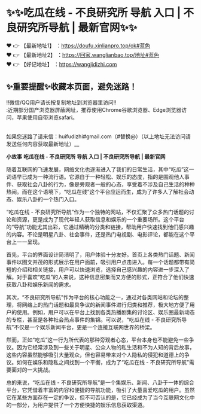 # ✨✨吃瓜在线 - 不良研究所 导航 入口 | 不良研究所导航 | 最新官网✨✨
❤️ 👉 【最新地址1】 ：https://doufu.xinlianpro.top/ok#蓝色<br>
❤️ 👉 【最新地址2】 ：https://回家.wanglianbao.top/地址#蓝色<br>
❤️ 👉 【好记地址】 ：https://wangjidizhi.com<br>

## ✨重要提醒✨收藏本页面，避免迷路！<br>
‼️微信/QQ用户请长按复制地址到浏览器里访问‼<br>
:近期部分国产浏览器屏蔽网址，推荐使用Chrome谷歌浏览器、Edge浏览器访问，苹果使用自带浏览safari。<br><br>

如果您迷路了请来信：huifudizhi#gmail.com（#替换@）（以上地址无法访问请发送任何内容获取最新地址）__

**小故事**
**吃瓜在线 - 不良研究所 导航 入口 | 不良研究所导航 | 最新官网**

随着互联网的飞速发展，网络文化也逐渐进入了我们的日常生活，其中“吃瓜”这一词语早已成为一种流行语。它源自于一种轻松、娱乐的态度，指的是围观他人事件、获取社会八卦的行为，像是旁观者一般的心态，享受着不涉及自己生活的种种热闹。而在这个语境下，“吃瓜在线”这个平台应运而生，成为了许多人了解社会动态、娱乐八卦的一个热门入口。

“吃瓜在线 - 不良研究所导航”作为一个独特的网站，不仅汇聚了众多热门话题的讨论和资源，更是成为了现代年轻人获取信息和娱乐的一个重要场所。这个平台的“导航”功能尤其出彩，它通过精确的分类和链接，帮助用户快速找到他们感兴趣的内容。不论是明星八卦、社会事件，还是热门电视剧、电影评论，都能在这个平台上一一呈现。

首先，平台的界面设计简洁明了，用户体验十分友好。首页上各类热门话题、新闻事件以图文并茂的形式展示在用户面前，吸引用户点击进入。每一个话题都带有简短的介绍和相关链接，用户可以快速浏览，选择自己感兴趣的内容进一步深入了解。对于喜欢“吃瓜”的人来说，这种信息密集而又方便的形式，正符合了他们快速获取八卦和娱乐新闻的需求。

其次，“不良研究所导航”作为平台的核心功能之一，通过对各类网站和论坛的整理，将网络上的热门话题和最具争议的新闻事件进行归类和推荐，极大地方便了用户的使用。例如，用户可以在平台上找到各类热播剧集的讨论区、娱乐圈最新动态的专栏，甚至是各种社会热点事件的集锦。可以说，“吃瓜在线 - 不良研究所导航”不仅是一个娱乐新闻平台，更是一个连接互联网世界的桥梁。

然而，正如“吃瓜”这一行为所代表的那种旁观者心态，平台本身也不能避免一些争议。因为它经常涉及到一些关于明星、公众人物的私生活和不为人知的背后故事，这些内容虽然能够吸引大量观众，但也容易带来对个人隐私的侵犯和道德上的争议。如何在娱乐和隐私之间找到一个平衡，成为了“吃瓜在线 - 不良研究所导航”需要面对的一大挑战。

总的来说，“吃瓜在线 - 不良研究所导航”是一个集娱乐、新闻、八卦于一体的综合平台，它凭借着丰富的内容和便捷的导航功能，吸引了大量喜爱吃瓜的用户。虽然它在某些方面存在一定的争议，但不可否认的是，它已经成为了当今互联网文化中的一部分，为用户提供了一个方便快捷的娱乐信息获取渠道。
